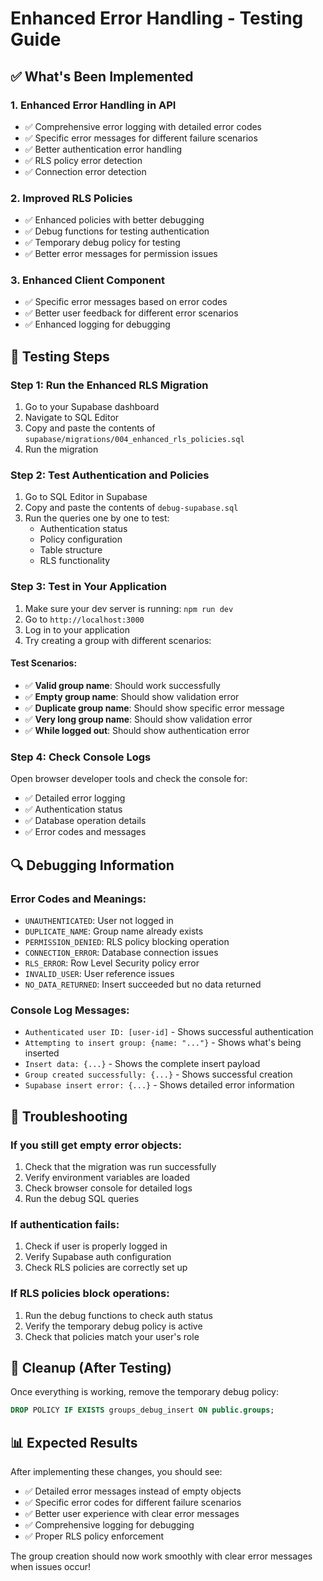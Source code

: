 # Enhanced Error Handling - Testing Guide

## ✅ What's Been Implemented

### 1. **Enhanced Error Handling in API**
- ✅ Comprehensive error logging with detailed error codes
- ✅ Specific error messages for different failure scenarios
- ✅ Better authentication error handling
- ✅ RLS policy error detection
- ✅ Connection error detection

### 2. **Improved RLS Policies**
- ✅ Enhanced policies with better debugging
- ✅ Debug functions for testing authentication
- ✅ Temporary debug policy for testing
- ✅ Better error messages for permission issues

### 3. **Enhanced Client Component**
- ✅ Specific error messages based on error codes
- ✅ Better user feedback for different error scenarios
- ✅ Enhanced logging for debugging

## 🧪 Testing Steps

### Step 1: Run the Enhanced RLS Migration
1. Go to your Supabase dashboard
2. Navigate to SQL Editor
3. Copy and paste the contents of `supabase/migrations/004_enhanced_rls_policies.sql`
4. Run the migration

### Step 2: Test Authentication and Policies
1. Go to SQL Editor in Supabase
2. Copy and paste the contents of `debug-supabase.sql`
3. Run the queries one by one to test:
   - Authentication status
   - Policy configuration
   - Table structure
   - RLS functionality

### Step 3: Test in Your Application
1. Make sure your dev server is running: `npm run dev`
2. Go to `http://localhost:3000`
3. Log in to your application
4. Try creating a group with different scenarios:

#### Test Scenarios:
- ✅ **Valid group name**: Should work successfully
- ✅ **Empty group name**: Should show validation error
- ✅ **Duplicate group name**: Should show specific error message
- ✅ **Very long group name**: Should show validation error
- ✅ **While logged out**: Should show authentication error

### Step 4: Check Console Logs
Open browser developer tools and check the console for:
- ✅ Detailed error logging
- ✅ Authentication status
- ✅ Database operation details
- ✅ Error codes and messages

## 🔍 Debugging Information

### Error Codes and Meanings:
- `UNAUTHENTICATED`: User not logged in
- `DUPLICATE_NAME`: Group name already exists
- `PERMISSION_DENIED`: RLS policy blocking operation
- `CONNECTION_ERROR`: Database connection issues
- `RLS_ERROR`: Row Level Security policy error
- `INVALID_USER`: User reference issues
- `NO_DATA_RETURNED`: Insert succeeded but no data returned

### Console Log Messages:
- `Authenticated user ID: [user-id]` - Shows successful authentication
- `Attempting to insert group: {name: "..."}` - Shows what's being inserted
- `Insert data: {...}` - Shows the complete insert payload
- `Group created successfully: {...}` - Shows successful creation
- `Supabase insert error: {...}` - Shows detailed error information

## 🚨 Troubleshooting

### If you still get empty error objects:
1. Check that the migration was run successfully
2. Verify environment variables are loaded
3. Check browser console for detailed logs
4. Run the debug SQL queries

### If authentication fails:
1. Check if user is properly logged in
2. Verify Supabase auth configuration
3. Check RLS policies are correctly set up

### If RLS policies block operations:
1. Run the debug functions to check auth status
2. Verify the temporary debug policy is active
3. Check that policies match your user's role

## 🧹 Cleanup (After Testing)

Once everything is working, remove the temporary debug policy:

```sql
DROP POLICY IF EXISTS groups_debug_insert ON public.groups;
```

## 📊 Expected Results

After implementing these changes, you should see:
- ✅ Detailed error messages instead of empty objects
- ✅ Specific error codes for different failure scenarios
- ✅ Better user experience with clear error messages
- ✅ Comprehensive logging for debugging
- ✅ Proper RLS policy enforcement

The group creation should now work smoothly with clear error messages when issues occur!

